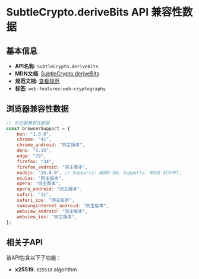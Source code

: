 # SubtleCrypto.deriveBits API 兼容性数据

## 基本信息

- **API名称**: `SubtleCrypto.deriveBits`
- **MDN文档**: [SubtleCrypto.deriveBits](https://developer.mozilla.org/docs/Web/API/SubtleCrypto/deriveBits)
- **规范文档**: [查看规范](https://w3c.github.io/webcrypto/#SubtleCrypto-method-deriveBits)
- **标签**: `web-features:web-cryptography`

## 浏览器兼容性数据

```javascript
// 浏览器兼容性数据
const browserSupport = {
    bun: "1.0.0",
    chrome: "41",
    chrome_android: "同主版本",
    deno: "1.15",
    edge: "79",
    firefox: "34",
    firefox_android: "同主版本",
    nodejs: "15.0.0", // Supports: NODE-DH; Supports: NODE-SCRYPT,
    oculus: "同主版本",
    opera: "同主版本",
    opera_android: "同主版本",
    safari: "11",
    safari_ios: "同主版本",
    samsunginternet_android: "同主版本",
    webview_android: "同主版本",
    webview_ios: "同主版本",
};

```

## 相关子API

该API包含以下子功能：

- **x25519**: `X25519` algorithm

